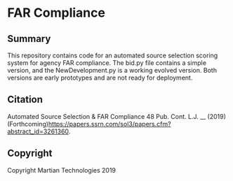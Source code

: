 # FAR Compliance

Summary
---
This repository contains code for an automated source selection scoring system for agency FAR compliance. The bid.py file contains a simple version, and the NewDevelopment.py is a working evolved version. Both versions are early prototypes and are not ready for deployment.

Citation
---
Automated Source Selection & FAR Compliance 48 Pub. Cont. L.J. __ (2019) (Forthcoming)https://papers.ssrn.com/sol3/papers.cfm?abstract_id=3261360.

Copyright
---
Copyright Martian Technologies 2019
